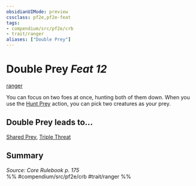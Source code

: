 ```yaml
---
obsidianUIMode: preview
cssclass: pf2e,pf2e-feat
tags:
- compendium/src/pf2e/crb
- trait/ranger
aliases: ["Double Prey"]
---
```

# Double Prey  *Feat 12*  
[ranger](Reference/Rules/Traits/ranger.md "Ranger Class Trait")  


You can focus on two foes at once, hunting both of them down. When you use the [Hunt Prey](hunt-prey.md) action, you can pick two creatures as your prey.

## Double Prey leads to...

[Shared Prey](shared-prey.md), [Triple Threat](triple-threat.md)

## Summary

*Source: Core Rulebook p. 175*  
%% #compendium/src/pf2e/crb #trait/ranger %%